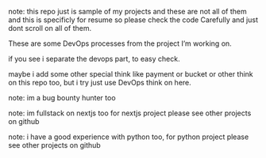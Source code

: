 note: this repo just is sample of my projects and these are not all of them and this is specificly for resume so please check the code Carefully and just dont scroll on all of them.

These are some DevOps processes from the project I’m working on.

if you see i separate the devops part, to easy check.

maybe i add some other special think like payment or bucket or other think on this repo too, but i try just use DevOps think on here.

note: im a bug bounty hunter too

note: im fullstack on nextjs too for nextjs project please see other projects on github

note: i have a good experience with python too, for python project please see other projects on github

